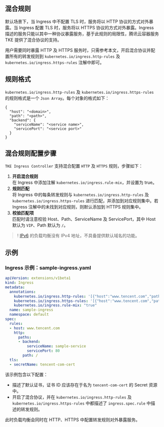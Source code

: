 ## 混合规则
默认场景下，当 Ingress 中不配置 TLS 时，服务将以 HTTP 协议的方式对外暴露。当 Ingress 配置 TLS 时，服务将以 HTTPS 协议的方式对外暴露。Ingress 描述的服务只能以其中一种协议暴露服务，基于此规则的局限性，腾讯云容器服务 TKE 提供了混合协议的支持。

用户需要同时暴露 HTTP 及 HTTPS 服务时，只需参考本文，开启混合协议并配置所有的转发规则到 `kubernetes.io/ingress.http-rules` 及 `kubernetes.io/ingress.https-rules` 注解中即可。

## 规则格式
`kubernetes.io/ingress.http-rules` 及 `kubernetes.io/ingress.https-rules` 的规则格式是一个 `Json Array`。每个对象的格式如下：
```
{
  "host": "<domain>",
  "path": "<path>",
  "backend": {
    "serviceName": "<service name>",
    "servicePort": "<service port>"
  }
}
```

## 混合规则配置步骤
`TKE Ingress Controller` 支持混合配置 `HTTP` 及 `HTTPS` 规则，步骤如下：

1. **开启混合规则**    
    在 Ingress 中添加注解 `kubernetes.io/ingress.rule-mix`，并设置为 true。
2. **规则匹配**     
将 Ingress 中的每条转发规则与 `kubernetes.io/ingress.http-rules` 及 `kubernetes.io/ingress.https-rules` 进行匹配，并添加到对应规则集中。若 Ingress 注解中的未找到对应规则，则默认添加到 HTTPS 规则集中。
3. **校验匹配项**    
  匹配时请注意校验 Host、Path、ServiceName 及 ServicePort，其中 Host 默认为 `VIP`、Path 默认为 `/`。
> !  [IPv6](https://cloud.tencent.com/document/product/1142/38134) 的负载均衡没有 IPv4 地址，不具备提供默认域名的功能。

## 示例

### Ingress 示例：sample-ingress.yaml
```yaml
apiVersion: extensions/v1beta1
kind: Ingress
metadata:
  annotations:
    kubernetes.io/ingress.http-rules: '[{"host":"www.tencent.com","path":"/","backend":{"serviceName":"sample-service","servicePort":"80"}}]'
    kubernetes.io/ingress.https-rules: '[{"host":"www.tencent.com","path":"/","backend":{"serviceName":"sample-service","servicePort":"80"}}]'
    kubernetes.io/ingress.rule-mix: "true"
  name: sample-ingress
  namespace: default
spec:
  rules:
  - host: www.tencent.com
    http:
      paths:
      - backend:
          serviceName: sample-service
          servicePort: 80
        path: /
  tls:
  - secretName: tencent-com-cert
```
该示例包含以下配置：
- 描述了默认证书，证书 ID 应该存在于名为 `tencent-com-cert` 的 Secret 资源中。
- 开启了混合协议，并在 `kubernetes.io/ingress.http-rules` 及 `kubernetes.io/ingress.https-rules` 中都描述了 `ingress.spec.rule` 中描述的转发规则。

此时负载均衡会同时在 HTTP、HTTPS 中配置转发规则对外暴露服务。


